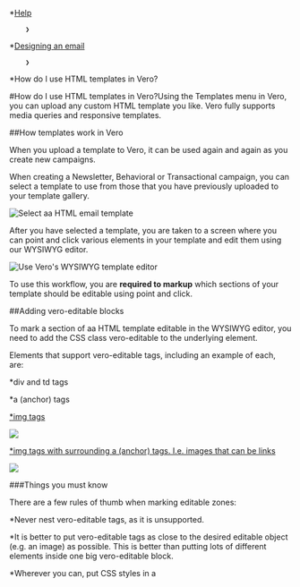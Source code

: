 *[Help](/help)

        ❯
        
*[Designing an email](/help/designing-an-email)

        ❯
        
*How do I use HTML templates in Vero?
    
#How do I use HTML templates in Vero?Using the 
Templates menu in Vero, you can upload any custom HTML template you like. Vero fully supports media queries and responsive templates.

##How templates work in Vero


When you upload a template to Vero, it can be used again and again as you create new campaigns.

When creating a Newsletter, Behavioral or Transactional campaign, you can select a template to use from those that you have previously uploaded to your template gallery.

![Select aa HTML email template](https://www.getvero.com/wp-content/uploads/2015/05/choose-a-template.png)

After you have selected a template, you are taken to a screen where you can point and click various elements in your template and edit them using our WYSIWYG editor.

![Use Vero's WYSIWYG template editor](https://www.getvero.com/wp-content/uploads/2015/05/edit-vero-editable.gif)

To use this workflow, you are 
**required to markup**
 which sections of your template should be editable using point and click.

##Adding vero-editable blocks


To mark a section of aa HTML template editable in the WYSIWYG editor, you need to add the CSS class 
vero-editable to the underlying element.

Elements that support vero-editable tags, including an example of each, are:

*div and 
td tags

<div class="vero-editable">


*a (anchor) tags

<a href="http://casterlyrock.com" class="vero-editable">


*img tags

<img src="http://casterlyrock.com/tywin-lannister.png" class="vero-editable">


*img tags with surrounding 
a (anchor) tags. I.e. images that can be links

<a src="http://casterlyrock.com" class="vero-editable">
  <img src="http://casterlyrock.com/tywin-lannister.png">
 </a>

###Things you must know


There are a few rules of thumb when marking editable zones:

*Never nest 
vero-editable tags, as it is unsupported.


*It is better to put 
vero-editable tags as close to the desired editable object (e.g. an image) as possible. This is better than putting lots of different elements inside one big 
vero-editable block.


*Wherever you can, put CSS styles in a 
<style> tag at the top of your template.

##Importing a template


You can upload an HTML template or copy and paste in HTML to add a template to the template gallery.

**Note:**
 At this time, images must be hosted remotely (though if you have heard otherwise from our success team, we may have agreed to help you import them or give you access to our automated tool that lets you upload ZIP files containing images).

When uploading a template, Vero checks a series of rules and notifies you of places where you have marked up your template incorrectly. This includes basic rules for ensuring your emails display best in all email clients.

Some issues you can merely dismiss and continue with your save. Others will force you to edit the code or re-upload a template so that it operates correctly. Here’s an example of some status messages:

![Vero template status messages](https://www.getvero.com/wp-content/uploads/2015/05/vero-warnings.png)

Vero checks to ensure your template is compliant whenever you update it.

##Updating a base template


You can tell whether a template in the template gallery is in use using our traffic lights. Templates that are being used are marked as green. Those that are not in use are marked as grey:

![Templates in use](https://www.getvero.com/wp-content/uploads/2015/05/templates-in-use.png)

You can re-upload or edit your templates at any time. To do so, just select their name or 
Edit from the right hand menu.

When you change a template that is being used by a number of campaigns, Vero will merge in your changes. If you had a template with a header and a footer and a singular 
vero-editable block, Vero stores your changes and, if you update the header, ensures your changes are visible on all campaigns that use that template.

If you add or remove a 
vero-editable region, however, Vero won’t be able to correctly merge your previous campaign updates onto the new template. In this scenario, after saving your template, the template will be marked with an orange traffic light. Selecting 
View related campaigns from the dropdown next to the template will reveal (as marked with an orange traffic light) the campaigns that have conflicts.

By clicking on the name of each campaign, you can manually review Vero’s attempt to merge in your content updates. You can then alter these updates and, once happy, hit 
Save and exit. 
**Until you re-save this campaign**
, it will use the old version of your template, to avoid ugly or incomplete emails going to your customers!

##An old video


This video will give you a reasonably old and very quick overview of how our templates work. We didn’t want to take it down until we’d replaced it, so please let us know if it’s more of a hinderance than a help!

This video was shot using an older version of the Vero UI. We're working on updating it as quickly as possible.